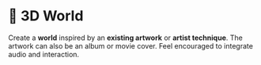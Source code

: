 # 🌺 3D World

Create a **world** inspired by an **existing artwork** or **artist technique**. The artwork can also be an album or movie cover. Feel encouraged to integrate audio and interaction.

